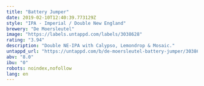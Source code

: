 ```yaml
---
title: "Battery Jumper"
date: 2019-02-10T12:40:39.773129Z
style: "IPA - Imperial / Double New England"
brewery: "De Moersleutel"
image: "https://labels.untappd.com/labels/3038628"
rating: "3.94"
description: "Double NE-IPA with Calypso, Lemondrop & Mosaic."
untappd_url: "https://untappd.com/b/de-moersleutel-battery-jumper/3038628"
abv: "8.0"
ibu: "0"
robots: noindex,nofollow
lang: en
---
```

